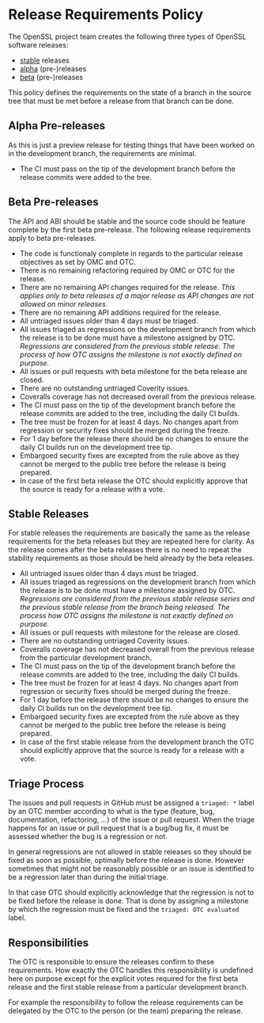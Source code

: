 Release Requirements Policy
===========================

The OpenSSL project team creates the following three types of OpenSSL software
releases:

- [stable] releases
- [alpha] (pre-)releases
- [beta] (pre-)releases

This policy defines the requirements on the state of a branch in the source
tree that must be met before a release from that branch can be done.

Alpha Pre-releases
------------------

As this is just a preview release for testing things that have been worked
on in the development branch, the requirements are minimal.

- The CI must pass on the tip of the development branch before the release
  commits were added to the tree.

Beta Pre-releases
-----------------

The API and ABI should be stable and the source code should be feature complete
by the first beta pre-release. The following release requirements apply to beta
pre-releases.

- The code is functionaly complete in regards to the particular release
  objectives as set by OMC and OTC.
- There is no remaining refactoring required by OMC or OTC for the release.
- There are no remaining API changes required for the release.
  _This applies only to beta releases of a major release as API changes
  are not allowed on minor releases._
- There are no remaining API additions required for the release.
- All untriaged issues older than 4 days must be triaged.
- All issues triaged as regressions on the development branch from which the
  release is to be done must have a milestone assigned by OTC.
  _Regressions are considered from the previous stable release. The process
  of how OTC assigns the milestone is not exactly defined on purpose._
- All issues or pull requests with beta milestone for the beta release
  are closed.
- There are no outstanding untriaged Coverity issues.
- Coveralls coverage has not decreased overall from the previous release.
- The CI must pass on the tip of the development branch before the release
  commits are added to the tree, including the daily CI builds.
- The tree must be frozen for at least 4 days. No changes apart from regression
  or security fixes should be merged during the freeze.
- For 1 day before the release there should be no changes to ensure the daily
  CI builds run on the development tree tip.
- Embargoed security fixes are excepted from the rule above as they cannot
  be merged to the public tree before the release is being prepared.
- In case of the first beta release the OTC should explicitly approve
  that the source is ready for a release with a vote.

Stable Releases
---------------

For stable releases the requirements are basically the same as the release
requirements for the beta releases but they are repeated here for clarity.
As the release comes after the beta releases there is no need to repeat the
stability requirements as those should be held already by the beta releases.

- All untriaged issues older than 4 days must be triaged.
- All issues triaged as regressions on the development branch from which the
  release is to be done must have a milestone assigned by OTC.
  _Regressions are considered from the previous stable release series and the
  previous stable release from the branch being released. The process
  how OTC assigns the milestone is not exactly defined on purpose._
- All issues or pull requests with milestone for the release are closed.
- There are no outstanding untriaged Coverity issues.
- Coveralls coverage has not decreased overall from the previous release from
  the particular development branch.
- The CI must pass on the tip of the development branch before the release
  commits are added to the tree, including the daily CI builds.
- The tree must be frozen for at least 4 days. No changes apart from regression
  or security fixes should be merged during the freeze.
- For 1 day before the release there should be no changes to ensure the daily
  CI builds run on the development tree tip.
- Embargoed security fixes are excepted from the rule above as they cannot
  be merged to the public tree before the release is being prepared.
- In case of the first stable release from the development branch the OTC should
  explicitly approve that the source is ready for a release with a vote.

Triage Process
--------------

The issues and pull requests in GitHub must be assigned a `triaged: *` label by
an OTC member according to what is the type (feature, bug, documentation,
refactoring, ...) of the issue or pull request. When the triage happens for an
issue or pull request that is a bug/bug fix, it must be assessed whether the
bug is a regression or not.

In general regressions are not allowed in stable releases so they should be
fixed as soon as possible, optimally before the release is done. However
sometimes that might not be reasonably possible or an issue is identified
to be a regression later than during the initial triage.

In that case OTC should explicitly acknowledge that the regression is not to be
fixed before the release is done. That is done by assigning a milestone by
which the regression must be fixed and the `triaged: OTC evaluated` label.

Responsibilities
----------------

The OTC is responsible to ensure the releases confirm to these requirements.
How exactly the OTC handles this responsibility is undefined here on purpose
except for the explicit votes required for the first beta release and the first
stable release from a particular development branch.

For example the responsibility to follow the release requirements can be
delegated by the OTC to the person (or the team) preparing the release.

[stable]: https://github.com/openssl/general-policies/blob/master/policies/glossary.md#stable-release
[alpha]: https://github.com/openssl/general-policies/blob/master/policies/glossary.md#alpha-release
[beta]: https://github.com/openssl/general-policies/blob/master/policies/glossary.md#beta-release
